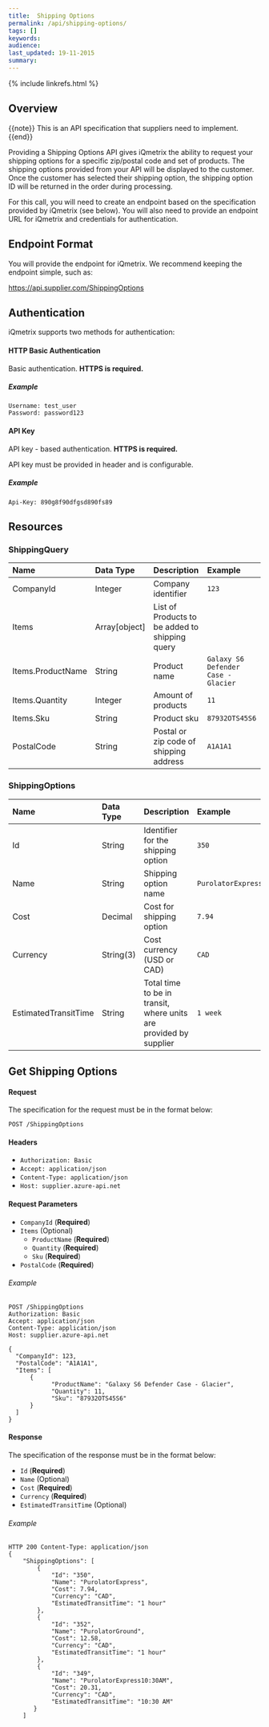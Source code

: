 ```yaml
---
title:  Shipping Options
permalink: /api/shipping-options/
tags: []
keywords: 
audience: 
last_updated: 19-11-2015
summary: 
---
```

{% include linkrefs.html %}

## Overview

{{note}} This is an API specification that suppliers need to implement. {{end}}

Providing a Shipping Options API gives iQmetrix the ability to request your shipping options for a specific zip/postal code and set of products. The shipping options provided from your API will be displayed to the customer. Once the customer has selected their shipping option, the shipping option ID will be returned in the order during processing.

For this call, you will need to create an endpoint based on the specification provided by iQmetrix (see below). You will also need to provide an endpoint URL for iQmetrix and credentials for authentication.

<!-- For a swagger (yaml) reference, download the file here: (insert file link here). 

Copy the contents of the yaml file and paste into Swagger Editor: http://editor.swagger.io/

-->

## Endpoint Format

You will provide the endpoint for iQmetrix. We recommend keeping the endpoint simple, such as:

https://api.supplier.com/ShippingOptions

## Authentication

iQmetrix supports two methods for authentication:

#### HTTP Basic Authentication

Basic authentication. <strong>HTTPS is required.</strong>

##### Example

    Username: test_user
    Password: password123

#### API Key

API key - based authentication. <strong>HTTPS is required.</strong>

API key must be provided in header and is configurable.

##### Example

    Api-Key: 890g8f90dfgsd890fs89          

## Resources

### ShippingQuery

| Name | Data Type | Description | Example |
|:-----|:----------|:------------|:--------|
| CompanyId | Integer | Company identifier | `123` |
| Items | Array[object] | List of Products to be added to shipping query |  |
| Items.ProductName | String | Product name  | `Galaxy S6 Defender Case - Glacier` |
| Items.Quantity | Integer | Amount of products | `11` |
| Items.Sku | String | Product sku | `87932OTS45S6` |
| PostalCode | String | Postal or zip code of shipping address | `A1A1A1` |

### ShippingOptions

| Name | Data Type | Description | Example |
|:-----|:----------|:------------|:--------|
| Id | String | Identifier for the shipping option | `350` |
| Name | String | Shipping option name | `PurolatorExpress` |
| Cost | Decimal | Cost for shipping option | `7.94` |
| Currency | String(3) | Cost currency (USD or CAD) | `CAD` |
| EstimatedTransitTime | String | Total time to be in transit, where units are provided by supplier | `1 week` |

## Get Shipping Options

#### Request

The specification for the request must be in the format below:

    POST /ShippingOptions

#### Headers

* `Authorization: Basic`
* `Accept: application/json`
* `Content-Type: application/json`
* `Host: supplier.azure-api.net`

#### Request Parameters

  * `CompanyId` (**Required**)
  * `Items` (Optional)
    * `ProductName` (**Required**)
    * `Quantity` (**Required**)
    * `Sku` (**Required**)
  * `PostalCode` (**Required**)

###### Example

```
POST /ShippingOptions
Authorization: Basic
Accept: application/json
Content-Type: application/json
Host: supplier.azure-api.net

{
  "CompanyId": 123,
  "PostalCode": "A1A1A1",
  "Items": [       
      {
            "ProductName": "Galaxy S6 Defender Case - Glacier",
            "Quantity": 11,
            "Sku": "87932OTS45S6"
      }
  ]
}

```

#### Response

The specification of the response must be in the format below:

  * `Id` (**Required**)
  * `Name` (Optional)
  * `Cost` (**Required**)
  * `Currency` (**Required**)
  * `EstimatedTransitTime` (Optional)

###### Example

```
HTTP 200 Content-Type: application/json
{
    "ShippingOptions": [
        {
            "Id": "350",
            "Name": "PurolatorExpress",
            "Cost": 7.94,
            "Currency": "CAD",
            "EstimatedTransitTime": "1 hour"
        },
        {
            "Id": "352",
            "Name": "PurolatorGround",
            "Cost": 12.58,
            "Currency": "CAD",
            "EstimatedTransitTime": "1 hour"
        },
        {
            "Id": "349",
            "Name": "PurolatorExpress10:30AM",
            "Cost": 20.31,
            "Currency": "CAD",
            "EstimatedTransitTime": "10:30 AM"
       }
    ]
